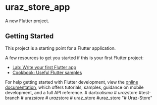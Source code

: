 # uraz_store_app

A new Flutter project.

## Getting Started

This project is a starting point for a Flutter application.

A few resources to get you started if this is your first Flutter project:

- [Lab: Write your first Flutter app](https://docs.flutter.dev/get-started/codelab)
- [Cookbook: Useful Flutter samples](https://docs.flutter.dev/cookbook)

For help getting started with Flutter development, view the
[online documentation](https://docs.flutter.dev/), which offers tutorials,
samples, guidance on mobile development, and a full API reference.
#   d a r t _ c a l i s m a  
 #   u r a z _ s t o r e  
 # t e s t - b r a n c h  
 #   u r a z _ s t o r e  
 #   u r a z _ s t o r e  
 #   u r a z _ s t o r e  
 #uraz_store
"# Uraz-Store" 
